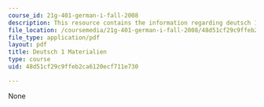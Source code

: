 ```yaml
---
course_id: 21g-401-german-i-fall-2008
description: This resource contains the information regarding deutsch 1 materialien.
file_location: /coursemedia/21g-401-german-i-fall-2008/48d51cf29c9ffeb2ca6120ecf711e730_MIT21G_401F08_reise.pdf
file_type: application/pdf
layout: pdf
title: Deutsch 1 Materialien
type: course
uid: 48d51cf29c9ffeb2ca6120ecf711e730

---
```

None